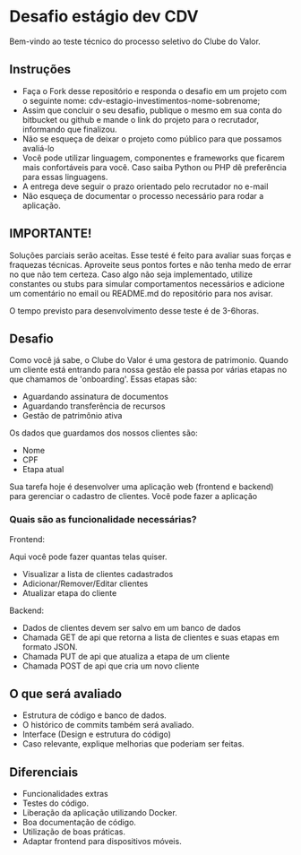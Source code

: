 # Desafio estágio dev CDV #

Bem-vindo ao teste técnico do processo seletivo do Clube do Valor.

## Instruções ##

* Faça o Fork desse repositório e responda o desafio em um projeto com o seguinte nome: cdv-estagio-investimentos-nome-sobrenome;
* Assim que concluir o seu desafio, publique o mesmo em sua conta do bitbucket ou github e mande o link do projeto para o recrutador, informando que finalizou.
* Não se esqueça de deixar o projeto como público para que possamos avaliá-lo
* Você pode utilizar linguagem, componentes e frameworks que ficarem mais confortáveis para você. Caso saiba Python ou PHP dê preferência para essas linguagens. 
* A entrega deve seguir o prazo orientado pelo recrutador no e-mail
* Não esqueça de documentar o processo necessário para rodar a aplicação.

## IMPORTANTE! ## 

Soluções parciais serão aceitas. 
Esse testé é feito para avaliar suas forças e fraquezas técnicas. Aproveite seus pontos fortes e não tenha medo de errar no que não tem certeza. 
Caso algo não seja implementado, utilize constantes ou stubs para simular comportamentos necessários e adicione um comentário no email ou README.md do repositório para nos avisar.

O tempo previsto para desenvolvimento desse teste é de 3-6horas.

## Desafio ##

Como você já sabe, o Clube do Valor é uma gestora de patrimonio. Quando um cliente está entrando para nossa gestão ele passa por várias etapas no que chamamos de 'onboarding'. 
Essas etapas são:

* Aguardando assinatura de documentos
* Aguardando transferência de recursos
* Gestão de patrimônio ativa

Os dados que guardamos dos nossos clientes são:

* Nome
* CPF
* Etapa atual

Sua tarefa hoje é desenvolver uma aplicação web (frontend e backend) para gerenciar o cadastro de clientes. Você pode fazer a aplicação 

### Quais são as funcionalidade necessárias? ###

Frontend:

Aqui você pode fazer quantas telas quiser.

* Visualizar a lista de clientes cadastrados
* Adicionar/Remover/Editar clientes
* Atualizar etapa do cliente

Backend:

* Dados de clientes devem ser salvo em um banco de dados
* Chamada GET de api que retorna a lista de clientes e suas etapas em formato JSON.
* Chamada PUT de api que atualiza a etapa de um cliente
* Chamada POST de api que cria um novo cliente


## O que será avaliado ##

* Estrutura de código e banco de dados.
* O histórico de commits também será avaliado.
* Interface (Design e estrutura do código)
* Caso relevante, explique melhorias que poderiam ser feitas.

## Diferenciais ##

* Funcionalidades extras
* Testes do código.
* Liberação da aplicação utilizando Docker.
* Boa documentação de código.
* Utilização de boas práticas.
* Adaptar frontend para dispositivos móveis.
